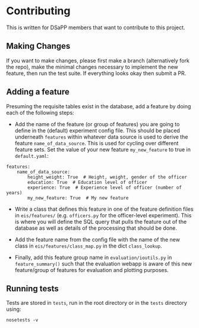 # Contributing

This is written for DSaPP members that want to contribute to this project. 

## Making Changes

If you want to make changes, please first make a branch (alternatively fork the repo), make the minimal changes necessary to implement the new feature, then run the test suite. If everything looks okay then submit a PR. 

## Adding a feature

Presuming the requisite tables exist in the database, add a feature by doing each of the following steps:

* Add the name of the feature (or group of features) you are going to define in the (default) experiment config file. This should be placed underneath `features` within whatever data source is used to derive the feature `name_of_data_source`. This is used for cycling over different feature sets. Set the value of your new feature `my_new_feature` to true in `default.yaml`:

```
features:
    name_of_data_source:
        height_weight: True  # Height, weight, gender of the officer
        education: True  # Education level of officer
        experience: True  # Experience level of officer (number of years)
        my_new_feature: True  # My new feature
```

* Write a class that defines this feature in one of the feature definition files in `eis/features/` (e.g. `officers.py` for the officer-level experiment). This is where you will define the SQL query that pulls the feature out of the database as well as details of the processing that should be done. 

* Add the feature name from the config file with the name of the new class in `eis/features/class_map.py` in the dict `class_lookup`. 

* Finally, add this feature group name in `evaluation/ioutils.py` in `feature_summary()` such that the evaluation webapp is aware of this new feature/group of features for evaluation and plotting purposes.

## Running tests

Tests are stored in `tests`, run in the root directory or in the `tests` directory using: 

`
nosetests -v
`